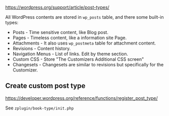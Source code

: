 https://wordpress.org/support/article/post-types/

All WordPress contents are stored in `wp_posts` table, and there some built-in types:

* Posts - Time sensitive content, like Blog post.
* Pages - Timeless content, like a information site Page.
* Attachments - It also uses `wp_postmeta` table for attachment content.
* Revisions - Content history.
* Navigation Menus - List of links. Edit by theme section.
* Custom CSS - Store "The Customizers Additional CSS screen"
* Changesets - Changesets are similar to revisions but specifically for the Customizer.

## Create custom post type

https://developer.wordpress.org/reference/functions/register_post_type/

See `zplugin/book-type/init.php`

